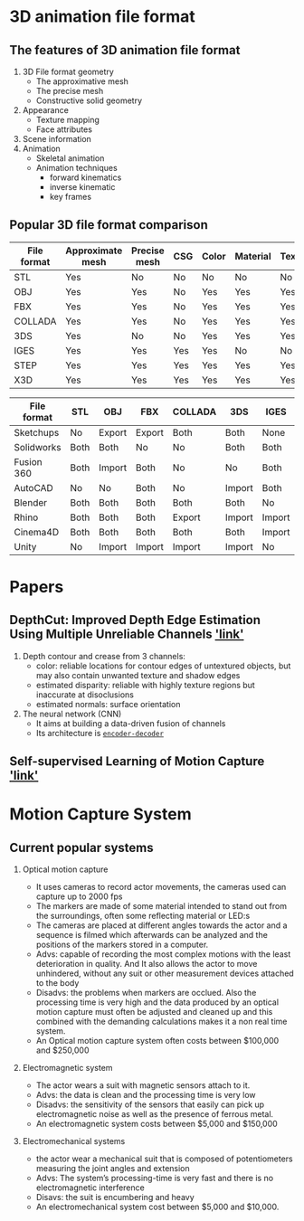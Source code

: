 # 3D animation file format
## The features of 3D animation file format
1. 3D File format geometry
	- The approximative mesh
	- The precise mesh
	- Constructive solid geometry
2. Appearance
	- Texture mapping
	- Face attributes
3. Scene information
4. Animation
	- Skeletal animation
	- Animation techniques
		- forward kinematics
		- inverse kinematic
		- key frames
## Popular 3D file format comparison
| File format  | Approximate mesh | Precise mesh  | CSG | Color  | Material | Texture | Camera  | Lights | Relative positioning  | Animation |
| ------------ | ---------------- | ------------- | --- | ------ | -------- | ------- | ------- | ------ | --------------------- | --------- |
| STL	       | Yes   		  | No		  |No	| No	 | No       | No      | No      | No     | No                    | No        |
| OBJ	       | Yes		  | Yes		  |No	| Yes	 | Yes      | Yes     | No      | No	 | No			 | No	     |
| FBX	       | Yes		  | Yes		  |No	| Yes	 | Yes      | Yes     | Yes     | Yes    | Yes   		 | Yes       |
| COLLADA      | Yes		  | Yes 	  |No	| Yes	 | Yes	    | Yes     | Yes     | Yes    | Yes  		 | Yes 	     |
| 3DS          | Yes		  | No		  |No	| Yes 	 | Yes	    | Yes     | Yes 	| yes	 | Yes			 | No	     |
| IGES         | Yes		  | Yes		  |Yes  | Yes	 | No	    | No      | No	| No	 | Yes			 | No	     |
| STEP         | Yes		  | Yes		  |Yes  | Yes	 | Yes	    | Yes     | No	| No	 | Yes			 | No	     |
| X3D          | Yes		  | Yes  	  |Yes  | Yes	 | Yes	    | Yes     | Yes	| Yes	 | Yes			 | Yes	     |



| File format  | STL	 | OBJ	  | FBX    | COLLADA	  | 3DS	   | IGES    | STEP   | X3D     | 
| ------------ | ------- | ------ | ------ | ------------ | ------ | ------- | ------ | ------- | 
| Sketchups    | No   	 | Export | Export | Both 	  | Both   | None    | No     | No	|
| Solidworks   | Both	 | Both	  | No 	   | No	 	  | Both   | Both    | Both   |	No      |
| Fusion 360   | Both    | Import | Both   | No		  | No	   | Both    | Both   |	No	|	 
| AutoCAD      | No	 | No	  | Both   | No  	  | Import | Both    | Import | No	|	  
| Blender      | Both	 | Both	  | Both   | Both	  | Both   | No	     | No     |	Both	|  
| Rhino        | Both	 | Both	  | Both   | Export	  | Import | Import  | Import | Export	|  
| Cinema4D     | Both	 | Both	  | Both   | Both	  | Both   | Import  | No     | No	|  
| Unity        | No	 | Import | Import | Import	  | Import | No	     | No     | No	|  

# Papers
## DepthCut: Improved Depth Edge Estimation Using Multiple Unreliable Channels ['link'](http://geometry.cs.ucl.ac.uk/projects/2018/depthcut/paper_docs/GuerreroEtAl_DepthCut_CGI2018.pdf)
1. Depth contour and crease from 3 channels:
	- color: reliable locations for contour edges of untextured objects, but may
also contain unwanted texture and shadow edges
	- estimated disparity: reliable with highly texture regions but inaccurate at disoclusions
	- estimated normals: surface orientation
2. The neural network (CNN)
	- It aims at building a data-driven fusion of channels 
	- Its architecture is [`encoder-decoder`](https://www.cs.toronto.edu/~hinton/science.pdf)

## Self-supervised Learning of Motion Capture ['link'](https://papers.nips.cc/paper/7108-self-supervised-learning-of-motion-capture.pdf)

# Motion Capture System
## Current popular systems
1. Optical motion capture
	- It uses cameras to record actor movements, the cameras used can capture up to 2000 fps
	- The markers are made of some material intended to stand out from the surroundings, often some reflecting material or LED:s
	- The cameras are placed at different angles towards the actor and a sequence is filmed which afterwards can be analyzed and the positions of the markers stored in a computer.
	- Advs: capable of recording the most complex motions with the least deterioration in
quality. And It also allows the actor to move unhindered, without any suit or other
measurement devices attached to the body
	- Disadvs: the problems when markers are occlued. Also the processing time is very high and the data
produced by an optical motion capture must often be adjusted and cleaned up and this
combined with the demanding calculations makes it a non real time system. 
	- An Optical motion capture system often costs between $100,000 and $250,000

2. Electromagnetic system
	- The actor wears a suit with magnetic sensors attach to it.
	- Advs: the data is clean and the processing time is very low
	- Disadvs: the sensitivity of the sensors that
easily can pick up electromagnetic noise as well as the presence of ferrous metal. 
	- An electromagnetic system costs between $5,000 and $150,000
3. Electromechanical systems
	- the actor wear a mechanical suit that is composed of potentiometers measuring the joint angles and extension
	- Advs: The system’s processing-time is very fast and there is no electromagnetic interference
	- Disavs: the suit is encumbering and heavy
	- An electromechanical system cost between $5,000 and $10,000.


